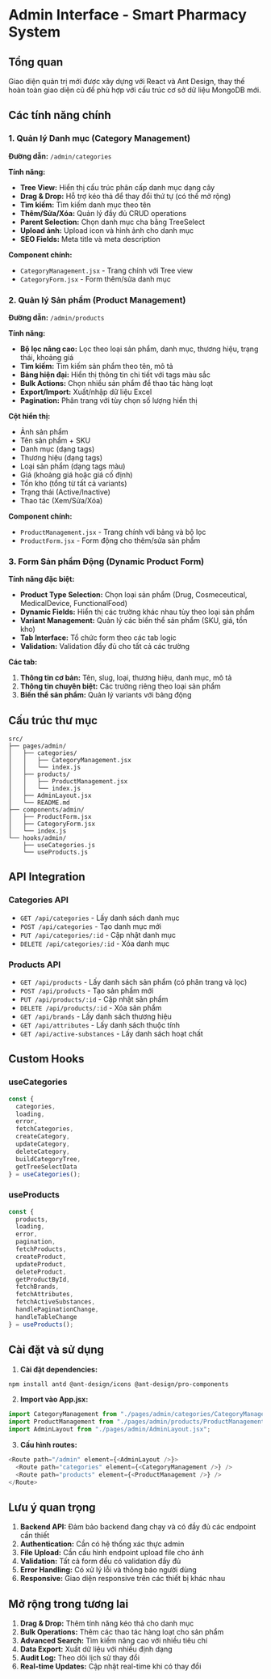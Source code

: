 # Admin Interface - Smart Pharmacy System

## Tổng quan

Giao diện quản trị mới được xây dựng với React và Ant Design, thay thế hoàn toàn giao diện cũ để phù hợp với cấu trúc cơ sở dữ liệu MongoDB mới.

## Các tính năng chính

### 1. Quản lý Danh mục (Category Management)

**Đường dẫn:** `/admin/categories`

**Tính năng:**
- **Tree View:** Hiển thị cấu trúc phân cấp danh mục dạng cây
- **Drag & Drop:** Hỗ trợ kéo thả để thay đổi thứ tự (có thể mở rộng)
- **Tìm kiếm:** Tìm kiếm danh mục theo tên
- **Thêm/Sửa/Xóa:** Quản lý đầy đủ CRUD operations
- **Parent Selection:** Chọn danh mục cha bằng TreeSelect
- **Upload ảnh:** Upload icon và hình ảnh cho danh mục
- **SEO Fields:** Meta title và meta description

**Component chính:**
- `CategoryManagement.jsx` - Trang chính với Tree view
- `CategoryForm.jsx` - Form thêm/sửa danh mục

### 2. Quản lý Sản phẩm (Product Management)

**Đường dẫn:** `/admin/products`

**Tính năng:**
- **Bộ lọc nâng cao:** Lọc theo loại sản phẩm, danh mục, thương hiệu, trạng thái, khoảng giá
- **Tìm kiếm:** Tìm kiếm sản phẩm theo tên, mô tả
- **Bảng hiện đại:** Hiển thị thông tin chi tiết với tags màu sắc
- **Bulk Actions:** Chọn nhiều sản phẩm để thao tác hàng loạt
- **Export/Import:** Xuất/nhập dữ liệu Excel
- **Pagination:** Phân trang với tùy chọn số lượng hiển thị

**Cột hiển thị:**
- Ảnh sản phẩm
- Tên sản phẩm + SKU
- Danh mục (dạng tags)
- Thương hiệu (dạng tags)
- Loại sản phẩm (dạng tags màu)
- Giá (khoảng giá hoặc giá cố định)
- Tồn kho (tổng từ tất cả variants)
- Trạng thái (Active/Inactive)
- Thao tác (Xem/Sửa/Xóa)

**Component chính:**
- `ProductManagement.jsx` - Trang chính với bảng và bộ lọc
- `ProductForm.jsx` - Form động cho thêm/sửa sản phẩm

### 3. Form Sản phẩm Động (Dynamic Product Form)

**Tính năng đặc biệt:**
- **Product Type Selection:** Chọn loại sản phẩm (Drug, Cosmeceutical, MedicalDevice, FunctionalFood)
- **Dynamic Fields:** Hiển thị các trường khác nhau tùy theo loại sản phẩm
- **Variant Management:** Quản lý các biến thể sản phẩm (SKU, giá, tồn kho)
- **Tab Interface:** Tổ chức form theo các tab logic
- **Validation:** Validation đầy đủ cho tất cả các trường

**Các tab:**
1. **Thông tin cơ bản:** Tên, slug, loại, thương hiệu, danh mục, mô tả
2. **Thông tin chuyên biệt:** Các trường riêng theo loại sản phẩm
3. **Biến thể sản phẩm:** Quản lý variants với bảng động

## Cấu trúc thư mục

```
src/
├── pages/admin/
│   ├── categories/
│   │   ├── CategoryManagement.jsx
│   │   └── index.js
│   ├── products/
│   │   ├── ProductManagement.jsx
│   │   └── index.js
│   ├── AdminLayout.jsx
│   └── README.md
├── components/admin/
│   ├── ProductForm.jsx
│   ├── CategoryForm.jsx
│   └── index.js
└── hooks/admin/
    ├── useCategories.js
    └── useProducts.js
```

## API Integration

### Categories API
- `GET /api/categories` - Lấy danh sách danh mục
- `POST /api/categories` - Tạo danh mục mới
- `PUT /api/categories/:id` - Cập nhật danh mục
- `DELETE /api/categories/:id` - Xóa danh mục

### Products API
- `GET /api/products` - Lấy danh sách sản phẩm (có phân trang và lọc)
- `POST /api/products` - Tạo sản phẩm mới
- `PUT /api/products/:id` - Cập nhật sản phẩm
- `DELETE /api/products/:id` - Xóa sản phẩm
- `GET /api/brands` - Lấy danh sách thương hiệu
- `GET /api/attributes` - Lấy danh sách thuộc tính
- `GET /api/active-substances` - Lấy danh sách hoạt chất

## Custom Hooks

### useCategories
```javascript
const {
  categories,
  loading,
  error,
  fetchCategories,
  createCategory,
  updateCategory,
  deleteCategory,
  buildCategoryTree,
  getTreeSelectData
} = useCategories();
```

### useProducts
```javascript
const {
  products,
  loading,
  error,
  pagination,
  fetchProducts,
  createProduct,
  updateProduct,
  deleteProduct,
  getProductById,
  fetchBrands,
  fetchAttributes,
  fetchActiveSubstances,
  handlePaginationChange,
  handleTableChange
} = useProducts();
```

## Cài đặt và sử dụng

1. **Cài đặt dependencies:**
```bash
npm install antd @ant-design/icons @ant-design/pro-components
```

2. **Import vào App.jsx:**
```javascript
import CategoryManagement from "./pages/admin/categories/CategoryManagement.jsx";
import ProductManagement from "./pages/admin/products/ProductManagement.jsx";
import AdminLayout from "./pages/admin/AdminLayout.jsx";
```

3. **Cấu hình routes:**
```javascript
<Route path="/admin" element={<AdminLayout />}>
  <Route path="categories" element={<CategoryManagement />} />
  <Route path="products" element={<ProductManagement />} />
</Route>
```

## Lưu ý quan trọng

1. **Backend API:** Đảm bảo backend đang chạy và có đầy đủ các endpoint cần thiết
2. **Authentication:** Cần có hệ thống xác thực admin
3. **File Upload:** Cần cấu hình endpoint upload file cho ảnh
4. **Validation:** Tất cả form đều có validation đầy đủ
5. **Error Handling:** Có xử lý lỗi và thông báo người dùng
6. **Responsive:** Giao diện responsive trên các thiết bị khác nhau

## Mở rộng trong tương lai

1. **Drag & Drop:** Thêm tính năng kéo thả cho danh mục
2. **Bulk Operations:** Thêm các thao tác hàng loạt cho sản phẩm
3. **Advanced Search:** Tìm kiếm nâng cao với nhiều tiêu chí
4. **Data Export:** Xuất dữ liệu với nhiều định dạng
5. **Audit Log:** Theo dõi lịch sử thay đổi
6. **Real-time Updates:** Cập nhật real-time khi có thay đổi

